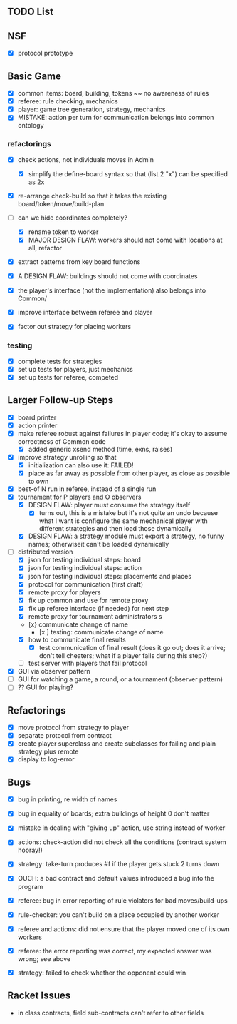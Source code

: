 ## TODO List 

## NSF 
- [X] protocol prototype 

## Basic Game 
- [x] common items: board, building, tokens ~~ no awareness of rules 
- [x] referee: rule checking, mechanics 
- [x] player: game tree generation, strategy, mechanics 
- [x] MISTAKE: action per turn for communication belongs into common ontology 

### refactorings 
- [x] check actions, not individuals moves in Admin 
  - [x] simplify the define-board syntax so that (list 2 "x") can be specified as 2x
- [x] re-arrange check-build so that it takes the existing board/token/move/build-plan
- [ ] can we hide coordinates completely? 
  - [x] rename token to worker 
  - [x] MAJOR DESIGN FLAW: workers should not come with locations at all, refactor 

- [X] extract patterns from key board functions 
- [X] A DESIGN FLAW: buildings should not come with coordinates 
- [X] the player's interface (not the implementation) also belongs into Common/

- [X] improve interface between referee and player 

- [X] factor out strategy for placing workers 

### testing 
- [X] complete tests for strategies 
- [X] set up tests for players, just mechanics 
- [X] set up tests for referee, competed 

## Larger Follow-up Steps 
- [X] board printer 
- [X] action printer 
- [X] make referee robust against failures in player code;
      it's okay to assume correctness of Common code 
  - [X] added generic xsend method (time, exns, raises)
- [X] improve strategy unrolling so that 
  - [X] initialization can also use it: FAILED! 
  - [X] place as far away as possible from other player, as close as possible to own
- [X] best-of N run in referee, instead of a single run 
- [X] tournament for P players and O observers 
  - [X] DESIGN FLAW: player must consume the strategy itself 
    - [x] turns out, this is a mistake but it's not quite an undo
	        because what I want is configure the same mechanical player
	        with different strategies and then load those dynamically 
  - [X] DESIGN FLAW: a strategy module must export a strategy, no funny names;
      	  otherwiseit can't be loaded dynamically 
- [ ] distributed version 
  - [X] json for testing individual steps: board 
  - [X] json for testing individual steps: action
  - [X] json for testing individual steps: placements and places 
  - [X] protocol for communication (first draft)
  - [X] remote proxy for players 
  - [X] fix up common and use for remote proxy 
  - [X] fix up referee interface (if needed) for next step 
  - [X] remote proxy for tournament administrators s 
  - [x} communicate change of name
    - [x ] testing: communicate change of name
  - [x] how to communicate final results 
    - [X] test communication of final result (does it go out;
      does it arrive; don't tell cheaters; what if a player fails during
      this step?)
  - [ ] test server with players that fail protocol 

- [X] GUI via observer pattern
- [ ] GUI for watching a game, a round, or a tournament (observer pattern) 
- [ ] ?? GUI for playing? 

## Refactorings 

- [x] move protocol from strategy to player
- [X] separate protocol from contract 
- [X] create player superclass and create subclasses for failing and plain strategy plus remote
- [X] display to log-error 

## Bugs 

- [X] bug in printing, re width of names 
- [x] bug in equality of boards; extra buildings of height 0 don't matter 
- [X] mistake in dealing with "giving up" action, use string instead of worker
- [X] actions: check-action did not check all the conditions (contract system hooray!)
- [X] strategy: take-turn produces #f if the player gets stuck 2 turns down

- [X] OUCH: a bad contract and default values introduced a bug into the program 

- [X] referee: bug in error reporting of rule violators for bad moves/build-ups
- [X] rule-checker: you can't build on a place occupied by another worker 

- [X] referee and actions: did not ensure that the player moved one of its own workers
- [X] referee: the error reporting was correct, my expected answer was wrong; see above 

- [X] strategy: failed to check whether the opponent could win 


## Racket Issues 

- in class contracts, field sub-contracts can't refer to other fields 
